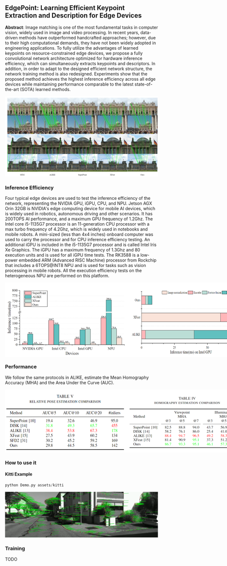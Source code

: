 ## EdgePoint: Learning Efficient Keypoint Extraction and Description for Edge Devices

**Abstract**: Image matching is one of the most fundamental tasks in computer vision, widely used in image and video processing. In recent years, data-driven methods have outperformed handcrafted approaches; however, due to their high computational demands, they have not been widely adopted in engineering applications. To fully utilize the advantages of learned keypoints  on resource-constrained edge devices, we propose a fully convolutional network architecture optimized for hardware inference efficiency, which can simultaneously extracts keypoints and descriptors. In addition, in order to adapt to the designed efficient network structure, the network training method is also redesigned. Experiments show that the proposed method achieves the highest inference efficiency across all edge devices while maintaining performance comparable to the latest state-of-the-art (SOTA) learned methods.

![match](./assets/match.png)


### Inference Efficiency

Four typical edge devices are used to test the inference efficiency of the network, representing the NVIDIA GPU, iGPU, CPU, and NPU. Jetson AGX Orin 32GB is NVIDIA's edge computing device for mobile AI devices, which is widely used in robotics, autonomous driving and other scenarios. It has 200TOPS AI performance, and a maximum GPU frequency of 1.2Ghz. The Intel core i5-1135G7 processor is an 11-generation CPU processor with a max turbo frequency of 4.2Ghz, which is widely used in notebooks and mobile robots. A mini-sized (less than 4x4 inches) onboard computer was used to carry the processor and for CPU inference efficiency testing. An additional iGPU is included in the i5-1135G7 processor and is called Intel Iris Xe Graphics. The iGPU has a maximum frequency of 1.3Ghz and 80 execution units and is used for all iGPU time tests. The RK3588 is a low-power embedded ARM (Advanced RISC Machine) processor from Rockchip that includes a 6TOPS@INT8 NPU and is used for tasks such as vision processing in mobile robots. All the execution efficiency tests on the heterogeneous NPU are performed on this platform.

<div align="center" style="display: flex; justify-content: center; align-items: center; flex-direction: column;">
  <div style="display: flex; justify-content: space-around; width: 100%;">
    <img src='./assets/time.png' width="400"/>
    <img src='./assets/time2.png' width="400"/>
  </div>
</div>


### Performance

We follow the same protocols in ALIKE, estimate the Mean Homography Accuracy (MHA) and the Area Under the Curve (AUC). 

<div align="center" style="display: flex; justify-content: center; align-items: center; flex-direction: column;">
  <div style="display: flex; justify-content: space-around; width: 100%;">
    <img src='./assets/auc.png' width="400"/>
    <img src='./assets/mha.png' width="400"/>
  </div>
</div>


### How to use it 

#### Kitti Example 

```python
python Demo.py assets/kitti
```
![kitti](./assets/kitti.gif)

### Training
TODO 


